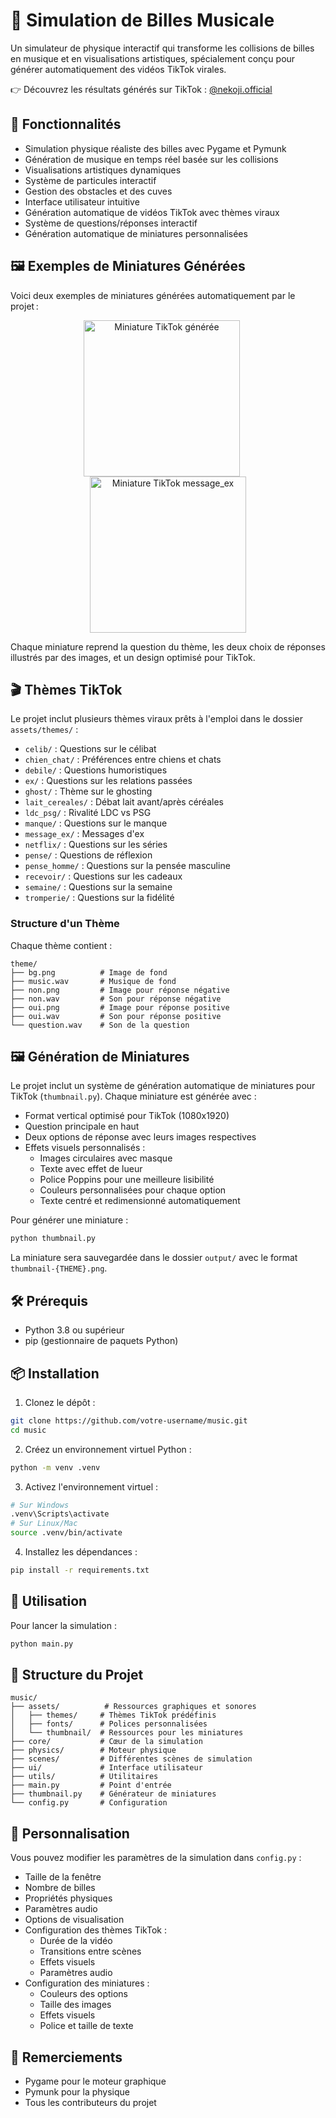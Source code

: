 # 🎵 Simulation de Billes Musicale

Un simulateur de physique interactif qui transforme les collisions de billes en musique et en visualisations artistiques, spécialement conçu pour générer automatiquement des vidéos TikTok virales.

👉 Découvrez les résultats générés sur TikTok : [@nekoji.official](https://www.tiktok.com/@nekoji.official)

## 🌟 Fonctionnalités

- Simulation physique réaliste des billes avec Pygame et Pymunk
- Génération de musique en temps réel basée sur les collisions
- Visualisations artistiques dynamiques
- Système de particules interactif
- Gestion des obstacles et des cuves
- Interface utilisateur intuitive
- Génération automatique de vidéos TikTok avec thèmes viraux
- Système de questions/réponses interactif
- Génération automatique de miniatures personnalisées

## 🖼️ Exemples de Miniatures Générées

Voici deux exemples de miniatures générées automatiquement par le projet :

<p align="center">
  <img src="output/thumbnail.png" alt="Miniature TikTok générée" width="250" style="margin-right: 20px;"/>
  <img src="output/message_ex/thumbnail-message_ex.png" alt="Miniature TikTok message_ex" width="250"/>
</p>

Chaque miniature reprend la question du thème, les deux choix de réponses illustrés par des images, et un design optimisé pour TikTok.

## 🎬 Thèmes TikTok

Le projet inclut plusieurs thèmes viraux prêts à l'emploi dans le dossier `assets/themes/` :

- `celib/` : Questions sur le célibat
- `chien_chat/` : Préférences entre chiens et chats
- `debile/` : Questions humoristiques
- `ex/` : Questions sur les relations passées
- `ghost/` : Thème sur le ghosting
- `lait_cereales/` : Débat lait avant/après céréales
- `ldc_psg/` : Rivalité LDC vs PSG
- `manque/` : Questions sur le manque
- `message_ex/` : Messages d'ex
- `netflix/` : Questions sur les séries
- `pense/` : Questions de réflexion
- `pense_homme/` : Questions sur la pensée masculine
- `recevoir/` : Questions sur les cadeaux
- `semaine/` : Questions sur la semaine
- `tromperie/` : Questions sur la fidélité

### Structure d'un Thème

Chaque thème contient :
```
theme/
├── bg.png          # Image de fond
├── music.wav       # Musique de fond
├── non.png         # Image pour réponse négative
├── non.wav         # Son pour réponse négative
├── oui.png         # Image pour réponse positive
├── oui.wav         # Son pour réponse positive
└── question.wav    # Son de la question
```

## 🖼️ Génération de Miniatures

Le projet inclut un système de génération automatique de miniatures pour TikTok (`thumbnail.py`). Chaque miniature est générée avec :

- Format vertical optimisé pour TikTok (1080x1920)
- Question principale en haut
- Deux options de réponse avec leurs images respectives
- Effets visuels personnalisés :
  - Images circulaires avec masque
  - Texte avec effet de lueur
  - Police Poppins pour une meilleure lisibilité
  - Couleurs personnalisées pour chaque option
  - Texte centré et redimensionné automatiquement

Pour générer une miniature :
```bash
python thumbnail.py
```

La miniature sera sauvegardée dans le dossier `output/` avec le format `thumbnail-{THEME}.png`.

## 🛠️ Prérequis

- Python 3.8 ou supérieur
- pip (gestionnaire de paquets Python)

## 📦 Installation

1. Clonez le dépôt :
```bash
git clone https://github.com/votre-username/music.git
cd music
```

2. Créez un environnement virtuel Python :
```bash
python -m venv .venv
```

3. Activez l'environnement virtuel :
```bash
# Sur Windows
.venv\Scripts\activate
# Sur Linux/Mac
source .venv/bin/activate
```

4. Installez les dépendances :
```bash
pip install -r requirements.txt
```

## 🚀 Utilisation

Pour lancer la simulation :
```bash
python main.py
```

## 📁 Structure du Projet

```
music/
├── assets/          # Ressources graphiques et sonores
│   ├── themes/     # Thèmes TikTok prédéfinis
│   ├── fonts/      # Polices personnalisées
│   └── thumbnail/  # Ressources pour les miniatures
├── core/           # Cœur de la simulation
├── physics/        # Moteur physique
├── scenes/         # Différentes scènes de simulation
├── ui/             # Interface utilisateur
├── utils/          # Utilitaires
├── main.py         # Point d'entrée
├── thumbnail.py    # Générateur de miniatures
└── config.py       # Configuration
```

## 🎨 Personnalisation

Vous pouvez modifier les paramètres de la simulation dans `config.py` :
- Taille de la fenêtre
- Nombre de billes
- Propriétés physiques
- Paramètres audio
- Options de visualisation
- Configuration des thèmes TikTok :
  - Durée de la vidéo
  - Transitions entre scènes
  - Effets visuels
  - Paramètres audio
- Configuration des miniatures :
  - Couleurs des options
  - Taille des images
  - Effets visuels
  - Police et taille de texte

## 🙏 Remerciements

- Pygame pour le moteur graphique
- Pymunk pour la physique
- Tous les contributeurs du projet
